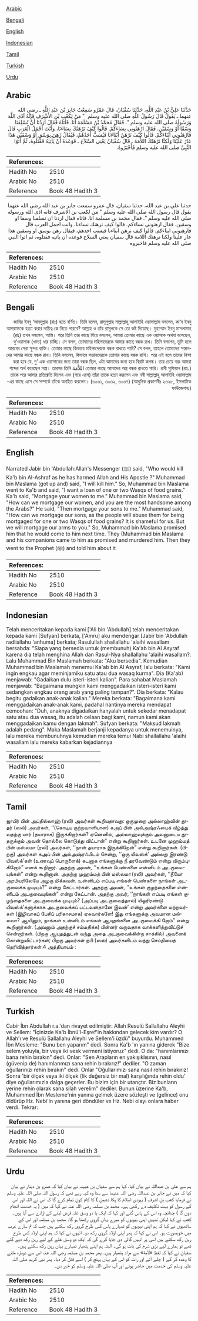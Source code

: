 [Arabic](#arabic)

[Bengali](#bengali)

[English](#english)

[Indonesian](#indonesian)

[Tamil](#tamil)

[Turkish](#turkish)

[Urdu](#urdu)

## Arabic


<div dir="rtl" lang="ar" style={{fontSize:'larger',backgroundColor:'#f8f9fa',padding:20}}>
حَدَّثَنَا عَلِيُّ بْنُ عَبْدِ اللَّهِ، حَدَّثَنَا سُفْيَانُ، قَالَ عَمْرٌو سَمِعْتُ جَابِرَ بْنَ عَبْدِ اللَّهِ ـ رضى الله عنهما ـ يَقُولُ قَالَ رَسُولُ اللَّهِ صلى الله عليه وسلم ‏ "‏ مَنْ لِكَعْبِ بْنِ الأَشْرَفِ فَإِنَّهُ آذَى اللَّهَ وَرَسُولَهُ صلى الله عليه وسلم ‏"‏‏.‏ فَقَالَ مُحَمَّدُ بْنُ مَسْلَمَةَ أَنَا‏.‏ فَأَتَاهُ فَقَالَ أَرَدْنَا أَنْ تُسْلِفَنَا وَسْقًا أَوْ وَسْقَيْنِ‏.‏ فَقَالَ ارْهَنُونِي نِسَاءَكُمْ‏.‏ قَالُوا كَيْفَ نَرْهَنُكَ نِسَاءَنَا، وَأَنْتَ أَجْمَلُ الْعَرَبِ قَالَ فَارْهَنُونِي أَبْنَاءَكُمْ‏.‏ قَالُوا كَيْفَ نَرْهَنُ أَبْنَاءَنَا فَيُسَبُّ أَحَدُهُمْ، فَيُقَالُ رُهِنَ بِوَسْقٍ أَوْ وَسْقَيْنِ هَذَا عَارٌ عَلَيْنَا وَلَكِنَّا نَرْهَنُكَ اللأْمَةَ ـ قَالَ سُفْيَانُ يَعْنِي السِّلاَحَ ـ فَوَعَدَهُ أَنْ يَأْتِيَهُ فَقَتَلُوهُ، ثُمَّ أَتَوُا النَّبِيَّ صلى الله عليه وسلم فَأَخْبَرُوهُ‏.‏
</div>
<div style={{backgroundColor:'#f8f9fa',padding:20, marginBottom: 10}}><table> <thead> <tr> <th>References:</th> <th></th> </tr> </thead> <tbody><tr><td>Hadith No</td><td>2510</td></tr><tr><td>Arabic No</td><td>2510</td></tr><tr><td>Reference</td><td>Book 48 Hadith 3</td></tr></tbody></table></div>


<div dir="rtl" lang="ar" style={{fontSize:'larger',backgroundColor:'#f8f9fa',padding:20}}>
حدثنا علي بن عبد الله، حدثنا سفيان، قال عمرو سمعت جابر بن عبد الله رضى الله عنهما يقول قال رسول الله صلى الله عليه وسلم " من لكعب بن الاشرف فانه اذى الله ورسوله صلى الله عليه وسلم ". فقال محمد بن مسلمة انا. فاتاه فقال اردنا ان تسلفنا وسقا او وسقين. فقال ارهنوني نساءكم. قالوا كيف نرهنك نساءنا، وانت اجمل العرب قال فارهنوني ابناءكم. قالوا كيف نرهن ابناءنا فيسب احدهم، فيقال رهن بوسق او وسقين هذا عار علينا ولكنا نرهنك اللامة قال سفيان يعني السلاح فوعده ان ياتيه فقتلوه، ثم اتوا النبي صلى الله عليه وسلم فاخبروه
</div>
<div style={{backgroundColor:'#f8f9fa',padding:20, marginBottom: 10}}><table> <thead> <tr> <th>References:</th> <th></th> </tr> </thead> <tbody><tr><td>Hadith No</td><td>2510</td></tr><tr><td>Arabic No</td><td>2510</td></tr><tr><td>Reference</td><td>Book 48 Hadith 3</td></tr></tbody></table></div>

## Bengali


<div dir="rtl" lang="bn" style={{fontSize:'larger',backgroundColor:'#f8f9fa',padding:20}}>
জাবির ইবনু ‘আবদুল্লাহ (রাঃ) হতে বর্ণিত। তিনি বলেন, রাসূলুল্লাহ সাল্লাল্লাহু আলাইহি ওয়াসাল্লাম বললেন, কা‘ব ইবনু আশরাফকে হত্যা করার দায়িত্ব কে নিতে পারবে? আল্লাহ ও তাঁর রাসূলকে সে তো কষ্ট দিয়েছে। মুহাম্মাদ ইবনু মাসলামাহ (রাঃ) তখন বললেন, আমি। পরে তিনি তার কাছে গিয়ে বললেন, আমরা তোমার কাছে এক ওয়াসাক অথবা বলেছেন, দু’ওয়াসাক (খাদ্য) ধার চাচ্ছি। সে বলল, তোমাদের মহিলাদেরকে আমার কাছে বন্ধক রাখ। তিনি বললেন, তুমি হলে আরবের সেরা সুন্দর ব্যক্তি। তোমার কাছে কিভাবে মহিলাদেরকে বন্ধক রাখতে পারি? সে বলল, তাহলে তোমাদের সন্তানদের আমার কাছে বন্ধক রাখ। তিনি বললেন, কিভাবে সন্তানদেরকে তোমার কাছে বন্ধক রাখি। পরে এই বলে তাদের নিন্দা করা হবে যে, দু’ এক ওয়াসাকের জন্য তারা বন্ধক ছিল, এটা আমাদের জন্য হবে বিরাট কলঙ্ক। তার চেয়ে বরং আমরা তোমার কাছে আমাদের অস্ত্র বন্ধক রাখতে পারি। রাবী সুফিয়ান (রহ.) اللاَّمَةَ শব্দের অর্থ করেছেন অস্ত্র। তারপর তিনি তাকে পরে আসার প্রতিশ্রুতি দিলেন এবং (পরে এসে) তাঁরা তাকে হত্যা করলেন এবং নবী সাল্লাল্লাহু আলাইহি ওয়াসাল্লাম -এর কাছে এসে সে সম্পর্কে তাঁকে অবহিত করলেন। (৩০৩১, ৩০৩২, ৩০৩৭) (আধুনিক প্রকাশনীঃ ২৩২৮, ইসলামিক ফাউন্ডেশনঃ)
</div>
<div style={{backgroundColor:'#f8f9fa',padding:20, marginBottom: 10}}><table> <thead> <tr> <th>References:</th> <th></th> </tr> </thead> <tbody><tr><td>Hadith No</td><td>2510</td></tr><tr><td>Arabic No</td><td>2510</td></tr><tr><td>Reference</td><td>Book 48 Hadith 3</td></tr></tbody></table></div>

## English


<div dir="ltr" lang="en" style={{fontSize:'larger',backgroundColor:'#f8f9fa',padding:20}}>
Narrated Jabir bin 'Abdullah:Allah's Messenger (ﷺ) said, "Who would kill Ka'b bin Al-Ashraf as he has harmed Allah and His Apostle ?" Muhammad bin Maslama (got up and) said, "I will kill him." So, Muhammad bin Maslama went to Ka'b and said, "I want a loan of one or two Wasqs of food grains." Ka'b said, "Mortgage your women to me." Muhammad bin Maslama said, "How can we mortgage our women, and you are the most handsome among the Arabs?" He said, "Then mortgage your sons to me." Muhammad said, "How can we mortgage our sons, as the people will abuse them for being mortgaged for one or two Wasqs of food grains? It is shameful for us. But we will mortgage our arms to you." So, Muhammad bin Maslama promised him that he would come to him next time. They (Muhammad bin Maslama and his companions came to him as promised and murdered him. Then they went to the Prophet (ﷺ) and told him about it
</div>
<div style={{backgroundColor:'#f8f9fa',padding:20, marginBottom: 10}}><table> <thead> <tr> <th>References:</th> <th></th> </tr> </thead> <tbody><tr><td>Hadith No</td><td>2510</td></tr><tr><td>Arabic No</td><td>2510</td></tr><tr><td>Reference</td><td>Book 48 Hadith 3</td></tr></tbody></table></div>

## Indonesian


<div dir="ltr" lang="id" style={{fontSize:'larger',backgroundColor:'#f8f9fa',padding:20}}>
Telah menceritakan kepada kami ['Ali bin 'Abdullah] telah menceritakan kepada kami [Sufyan] berkata, ['Amru] aku mendengar [Jabir bin 'Abdullah radliallahu 'anhuma] berkata; Rasulullah shallallahu 'alaihi wasallam bersabda: "Siapa yang bersedia untuk (membunuh) Ka'ab bin Al Asyraf karena dia telah menghina Allah dan Rasul-Nya shallallahu 'alaihi wasallam?. Lalu Muhammad Bin Maslamah berkata: "Aku bersedia". Kemudian Muhammad bin Maslamah menemui Ka'ab bin Al Asyraf, lalu berkata: "Kami ingin engkau agar meminjamiku satu atau dua wasaq kurma". Dia (Ka'ab) menjawab: "Gadaikan dulu isteri-isteri kalian". Para sahabat Maslamah menjawab: "Bagaimana mungkin kami menggadaikan isteri-isteri kami sedangkan engkau orang arab yang paling tampan?". Dia berkata: "Kalau begitu gadaikan anak-anak kalian." Mereka berkata: "Bagaimana kami menggadaikan anak-anak kami, padahal nantinya mereka mendapat cemoohan: "Duh, anaknya digadaikan hanyalah untuk sekedar menadapat satu atau dua wasaq, itu adalah celaan bagi kami, namun kami akan menggadaikan kamu dengan lakmah". Sufyan berkata: "Maksud lakmah adalah pedang". Maka Maslamah berjanji kepadanya untuk menemuinya, lalu mereka membunuhnya kemudian mereka temui Nabi shallallahu 'alaihi wasallam lalu mereka kabarkan kejadiannya
</div>
<div style={{backgroundColor:'#f8f9fa',padding:20, marginBottom: 10}}><table> <thead> <tr> <th>References:</th> <th></th> </tr> </thead> <tbody><tr><td>Hadith No</td><td>2510</td></tr><tr><td>Arabic No</td><td>2510</td></tr><tr><td>Reference</td><td>Book 48 Hadith 3</td></tr></tbody></table></div>

## Tamil


<div dir="ltr" lang="ta" style={{fontSize:'larger',backgroundColor:'#f8f9fa',padding:20}}>
ஜாபிர் பின் அப்தில்லாஹ் (ரலி) அவர்கள் கூறியதாவது: ஒருமுறை அல்லாஹ்வின் தூதர் (ஸல்) அவர்கள், ‘‘(கொடிய குற்றவாளியான) கஅப் பின் அல்அஷ்ரஃபைக் வீழ்த்து வதற்கு யார் (தயாராக) இருக்கிறார்கள்? ஏனெனில், அல்லாஹ்வுக்கும் அவனுடைய தூதருக்கும் அவன் தொல்லை கொடுத்து விட்டான்” என்று கூறினார்கள். உடனே முஹம்மத் பின் மஸ்லமா (ரலி) அவர்கள், ‘‘நான் தயாராக இருக்கிறேன்” என்று கூறினார்கள். (பிறகு) அவர்கள் கஅப் பின் அல்அஷ்ரஃபிடம் சென்று, ‘‘ஒரு யிவஸ்க்’ அல்லது இரண்டு யிவஸ்க்’கள் (உணவுப் பொருளைக்) கடனாக எங்களுக்கு நீ தரவேண்டும் என்று விரும்புகிறோம்” எனக் கூறினார். அதற்கு அவன், ‘‘உங்கள் பெண்களை என்னிடம் அடகுவையுங்கள்” என்று கூறினான். அதற்கு முஹம்மத் பின் மஸ்லமா (ரலி) அவர்கள், ‘‘நீயோ அரபியரிலேயே அழகு மிக்கவன். உன்னிடம் எப்படி எங்கள் பெண்களை நாங்கள் அடகுவைக்க முடியும்?” என்று கேட்டார்கள். அதற்கு அவன், ‘‘உங்கள் குழந்தைகளை என்னிடம் அடகுவையுங்கள்” என்று கேட்டான். அதற்கு அவர், ‘‘நாங்கள் எப்படி எங்கள் குழந்தைகளை அடகுவைக்க முடியும்? (அப்படி அடகுவைத்தால்) யிஓரிரண்டு யிவஸ்க்’களுக்காக அடகுவைக்கப் பட்டவன்தானே இவன்’ என்று அவர்களை மற்றவர்கள் (இழிவாகப் பேசிப் பரிகாசமாக) ஏசுவார்களே! இது எங்களுக்கு அவமான மல்லவா? ஆயினும், நாங்கள் உன்னிடம் எங்கள் ஆயுதங்களை அடகுவைக்கி றோம்” என்று கூறினார்கள். (அவனும் அதற்குச் சம்மதிக்க) பின்னர் வருவதாக வாக்களித்துவிட்டுச் சென்றார்கள். (பிறகு ஆயுதத்துடன் வந்து அதை அடகுவைக்கின்ற சாக்கில்) அவனைக் கொன்றுவிட்டார்கள்; பிறகு அவர்கள் நபி (ஸல்) அவர்களிடம் வந்து செய்தியைத் தெரிவித்தார்கள்.4 அத்தியாயம் :
</div>
<div style={{backgroundColor:'#f8f9fa',padding:20, marginBottom: 10}}><table> <thead> <tr> <th>References:</th> <th></th> </tr> </thead> <tbody><tr><td>Hadith No</td><td>2510</td></tr><tr><td>Arabic No</td><td>2510</td></tr><tr><td>Reference</td><td>Book 48 Hadith 3</td></tr></tbody></table></div>

## Turkish


<div dir="ltr" lang="tr" style={{fontSize:'larger',backgroundColor:'#f8f9fa',padding:20}}>
Cabir İbn Abdullah r.a.'dan rivayet edilmiştir: Allah Resulü Sallallahu Aleyhi ve Sellem: "İçinizde Ka'b İbnü'l-Eşref'in hakkından gelecek kim vardır? O Allah'ı ve Resulü Sallallahu Aleyhi ve Sellem'i üzdü" buyurdu. Muhammed İbn Mesleme: "Bunu ben yaparım" dedi. Sonra Ka'b 'ın yanına giderek "Bize selem yoluyla, bir veya iki vesk vermeni istiyoruz" dedi. O da: "hanımlarınızı bana rehin bırakın" dedi. Onlar: "Sen Arapların en yakışıklısının, nasıl (güvenip de) hanımlarımızı sana rehin bırakırız!" dediler. "O zaman oğullarınızı rehin bırakın" dedi. Onlar "Oğullarımızı sana nasıl rehin bırakırız! Sonra 'bir ölçek veya iki ölçek (lik değersiz bir mal) karşılığında rehin oldu' diye oğullarımızla dalga geçerler. Bu bizim için bir utançtır. Biz bunların yerine rehin olarak sana silah verelim" dediler. Bunun üzerine Ka'b, Muhammed İbn Mesleme'nin yanına gelmek üzere sözleşti ve (gelince) onu öldürüp Hz. Nebi'in yanına geri döndüler ve Hz. Nebi olayı onlara haber verdi. Tekrar:
</div>
<div style={{backgroundColor:'#f8f9fa',padding:20, marginBottom: 10}}><table> <thead> <tr> <th>References:</th> <th></th> </tr> </thead> <tbody><tr><td>Hadith No</td><td>2510</td></tr><tr><td>Arabic No</td><td>2510</td></tr><tr><td>Reference</td><td>Book 48 Hadith 3</td></tr></tbody></table></div>

## Urdu


<div dir="rtl" lang="ur" style={{fontSize:'larger',backgroundColor:'#f8f9fa',padding:20}}>
ہم سے علی بن عبداللہ نے بیان کیا، کہا ہم سے سفیان بن عیینہ نے بیان کیا کہ عمرو بن دینار نے بیان کیا کہ میں نے جابر بن عبداللہ رضی اللہ عنہما سے سنا وہ کہہ رہے تھے کہ رسول اللہ صلی اللہ علیہ وسلم نے فرمایا کعب بن اشرف ( یہودی اسلام کا پکا دشمن ) کا کام کون تمام کرے گا کہ اس نے اللہ اور اس کے رسول کو بہت تکلیف دے رکھی ہے۔ محمد بن مسلمہ رضی اللہ عنہ نے کہا کہ میں ( یہ خدمت انجام دوں گا ) چنانچہ وہ اس کے پاس گئے اور کہا کہ ایک یا دو وسق غلہ قرض لینے کے ارادے سے آیا ہوں۔ کعب نے کہا لیکن تمہیں اپنی بیویوں کو میرے یہاں گروی رکھنا ہو گا۔ محمد بن مسلمہ اور اس کے ساتھیوں نے کہا کہ ہم اپنی بیویوں کو تمہارے پاس کس طرح گروی رکھ سکتے ہیں جب کہ تم سارے عرب میں خوبصورت ہو۔ اس نے کہا کہ پھر اپنی اولاد گروی رکھ دو۔ انہوں نے کہا کہ ہم اپنی اولاد کس طرح رہن رکھ سکتے ہیں اسی پر انہیں گالی دی جایا کرے گی کہ ایک دو وسق غلے کے لیے رہن رکھ دیے گئے تھے تو ہمارے لیے بڑی شرم کی بات ہو گی۔ البتہ ہم اپنے ہتھیار تمہارے یہاں رہن رکھ سکتے ہیں۔ سفیان نے کہا کہ لفظ «لأمة» سے مراد ہتھیار ہیں۔ پھر محمد بن مسلمہ رضی اللہ عنہ اس سے دوبارہ ملنے کا وعدہ کر کے ( چلے آئے اور رات کو اس کے یہاں پہنچ کر ) اسے قتل کر دیا۔ پھر نبی کریم صلی اللہ علیہ وسلم کی خدمت میں حاضر ہوئے اور آپ صلی اللہ علیہ وسلم کو خبر دی۔
</div>
<div style={{backgroundColor:'#f8f9fa',padding:20, marginBottom: 10}}><table> <thead> <tr> <th>References:</th> <th></th> </tr> </thead> <tbody><tr><td>Hadith No</td><td>2510</td></tr><tr><td>Arabic No</td><td>2510</td></tr><tr><td>Reference</td><td>Book 48 Hadith 3</td></tr></tbody></table></div>